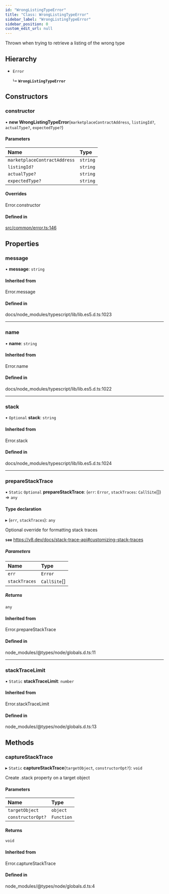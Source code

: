 ```yaml
---
id: "WrongListingTypeError"
title: "Class: WrongListingTypeError"
sidebar_label: "WrongListingTypeError"
sidebar_position: 0
custom_edit_url: null
---
```


Thrown when trying to retrieve a listing of the wrong type

## Hierarchy

- `Error`

  ↳ **`WrongListingTypeError`**

## Constructors

### constructor

• **new WrongListingTypeError**(`marketplaceContractAddress`, `listingId?`, `actualType?`, `expectedType?`)

#### Parameters

| Name | Type |
| :------ | :------ |
| `marketplaceContractAddress` | `string` |
| `listingId?` | `string` |
| `actualType?` | `string` |
| `expectedType?` | `string` |

#### Overrides

Error.constructor

#### Defined in

[src/common/error.ts:146](https://github.com/PrasoonPratham/nftlabs-sdk-ts/blob/e7d1d7f/src/common/error.ts#L146)

## Properties

### message

• **message**: `string`

#### Inherited from

Error.message

#### Defined in

docs/node_modules/typescript/lib/lib.es5.d.ts:1023

___

### name

• **name**: `string`

#### Inherited from

Error.name

#### Defined in

docs/node_modules/typescript/lib/lib.es5.d.ts:1022

___

### stack

• `Optional` **stack**: `string`

#### Inherited from

Error.stack

#### Defined in

docs/node_modules/typescript/lib/lib.es5.d.ts:1024

___

### prepareStackTrace

▪ `Static` `Optional` **prepareStackTrace**: (`err`: `Error`, `stackTraces`: `CallSite`[]) => `any`

#### Type declaration

▸ (`err`, `stackTraces`): `any`

Optional override for formatting stack traces

**`see`** https://v8.dev/docs/stack-trace-api#customizing-stack-traces

##### Parameters

| Name | Type |
| :------ | :------ |
| `err` | `Error` |
| `stackTraces` | `CallSite`[] |

##### Returns

`any`

#### Inherited from

Error.prepareStackTrace

#### Defined in

node_modules/@types/node/globals.d.ts:11

___

### stackTraceLimit

▪ `Static` **stackTraceLimit**: `number`

#### Inherited from

Error.stackTraceLimit

#### Defined in

node_modules/@types/node/globals.d.ts:13

## Methods

### captureStackTrace

▸ `Static` **captureStackTrace**(`targetObject`, `constructorOpt?`): `void`

Create .stack property on a target object

#### Parameters

| Name | Type |
| :------ | :------ |
| `targetObject` | `object` |
| `constructorOpt?` | `Function` |

#### Returns

`void`

#### Inherited from

Error.captureStackTrace

#### Defined in

node_modules/@types/node/globals.d.ts:4
